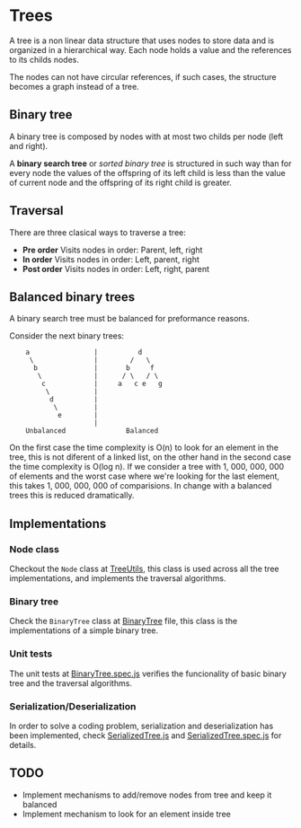 # Trees
A tree is a non linear data structure that uses nodes to store
data and is organized in a hierarchical way. Each node holds a
value and the references to its childs nodes.

The nodes can not have circular references, if such cases,
the structure becomes a graph instead of a tree.

## Binary tree
A binary tree is composed by nodes with at most two childs
per node (left and right).

A **binary search tree** or *sorted binary tree* is structured in
such way than for every node the values of the offspring of its
left child is less than the value of current node and the offspring
of its right child is greater.

## Traversal
There are three clasical ways to traverse a tree:

* **Pre order** Visits nodes in order: Parent, left, right
* **In order** Visits nodes in order: Left, parent, right
* **Post order** Visits nodes in order: Left, right, parent

## Balanced binary trees
A binary search tree must be balanced for preformance reasons.

Consider the next binary trees:
```text
    a                |          d
     \               |        /   \
      b              |       b     f
       \             |      / \   / \
        c            |     a   c e   g
         \           |
          d          |
           \         |
            e        |
                     |
    Unbalanced               Balanced
```
On the first case the time complexity is O(n) to look for an element
in the tree, this is not diferent of a linked list, on the other hand
in the second case the time complexity is O(log n). If we consider
a tree with 1, 000, 000, 000 of elements and the worst case where we're
looking for the last element, this takes 1, 000, 000, 000 of 
comparisions. In change with a balanced trees this is reduced 
dramatically.

## Implementations

### Node class
Checkout the `Node` class at [TreeUtils](./TreeUtils.js), this class
is used across all the tree implementations, and implements the 
traversal algorithms.

### Binary tree
Check the `BinaryTree` class at [BinaryTree](./BinaryTree.js) file, this
class is the implementations of a simple binary tree.

### Unit tests
The unit tests at [BinaryTree.spec.js](./BinaryTree.spec.js) verifies
the funcionality of basic binary tree and the traversal algorithms.

### Serialization/Deserialization
In order to solve a coding problem, serialization and deserialization
has been implemented, check [SerializedTree.js](./SerializedTree.js)
and [SerializedTree.spec.js](./SerializedTree.spec.js) for details.

## TODO

* Implement mechanisms to add/remove nodes from tree and keep it balanced
* Implement mechanism to look for an element inside tree
